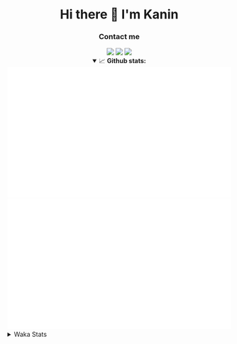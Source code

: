 <div align="center">
 <h1>Hi there 👋 I'm Kanin</h1>
 <h3>Contact me</h3>
 <a href="mailto:im@kanin.dev"><img src="https://img.shields.io/badge/gmail-%23D14836.svg?&style=for-the-badge&logo=gmail&logoColor=white"/></a>
 <a href="https://twitter.com/KaninTwt"><img src="https://img.shields.io/badge/twitter-%231DA1F2.svg?&style=for-the-badge&logo=twitter&logoColor=white"/></a>
 <a href="https://www.linkedin.com/in/KaninDev"><img src="https://img.shields.io/badge/linkedin-%230077B5.svg?&style=for-the-badge&logo=linkedin&logoColor=white"/></a>
<details open>
  <summary>📈 <b>Github stats:</b></summary>
  <img src="https://github.com/Kanin/Kanin/blob/master/scripts/GitHubStats/generated/overview.svg"/>
  <img src="https://github.com/Kanin/Kanin/blob/master/scripts/GitHubStats/generated/languages.svg"/>
</details>
</div>

<details>
 <summary>Waka Stats</summary>

<!--START_SECTION:waka-->
![Code Time](http://img.shields.io/badge/Code%20Time-3%2C012%20hrs%2015%20mins-blue)

![Profile Views](http://img.shields.io/badge/Profile%20Views-0-blue)

![Lines of code](https://img.shields.io/badge/From%20Hello%20World%20I%27ve%20Written-821.8%20thousand%20lines%20of%20code-blue)

**🐱 My GitHub Data** 

> 📦 184.2 kB Used in GitHub's Storage 
 > 
> 🏆 335 Contributions in the Year 2025
 > 
> 💼 Opted to Hire
 > 
> 📜 29 Public Repositories 
 > 
> 🔑 21 Private Repositories 
 > 
**I'm an Early 🐤** 

```text
🌞 Morning                2867 commits        ███████░░░░░░░░░░░░░░░░░░   28.65 % 
🌆 Daytime                2865 commits        ███████░░░░░░░░░░░░░░░░░░   28.63 % 
🌃 Evening                2929 commits        ███████░░░░░░░░░░░░░░░░░░   29.27 % 
🌙 Night                  1346 commits        ███░░░░░░░░░░░░░░░░░░░░░░   13.45 % 
```
📅 **I'm Most Productive on Monday** 

```text
Monday                   2028 commits        █████░░░░░░░░░░░░░░░░░░░░   20.27 % 
Tuesday                  1423 commits        ████░░░░░░░░░░░░░░░░░░░░░   14.22 % 
Wednesday                1002 commits        ███░░░░░░░░░░░░░░░░░░░░░░   10.01 % 
Thursday                 1564 commits        ████░░░░░░░░░░░░░░░░░░░░░   15.63 % 
Friday                   1627 commits        ████░░░░░░░░░░░░░░░░░░░░░   16.26 % 
Saturday                 904 commits         ██░░░░░░░░░░░░░░░░░░░░░░░   09.03 % 
Sunday                   1459 commits        ████░░░░░░░░░░░░░░░░░░░░░   14.58 % 
```


📊 **This Week I Spent My Time On** 

```text
🕑︎ Time Zone: America/New_York

💬 Programming Languages: 
Python                   34 hrs 51 mins      ███████████████████████░░   90.82 % 
JavaScript               2 hrs 27 mins       ██░░░░░░░░░░░░░░░░░░░░░░░   06.41 % 
Markdown                 36 mins             ░░░░░░░░░░░░░░░░░░░░░░░░░   01.57 % 
HTML                     25 mins             ░░░░░░░░░░░░░░░░░░░░░░░░░   01.10 % 
CSS                      1 min               ░░░░░░░░░░░░░░░░░░░░░░░░░   00.08 % 

🔥 Editors: 
VS Code                  38 hrs 22 mins      █████████████████████████   100.00 % 

🐱‍💻 Projects: 
Bot                      21 hrs 32 mins      ██████████████░░░░░░░░░░░   56.13 % 
Marshall                 13 hrs 56 mins      █████████░░░░░░░░░░░░░░░░   36.32 % 
emojicdn                 1 hr 44 mins        █░░░░░░░░░░░░░░░░░░░░░░░░   04.56 % 
website-new              1 hr 8 mins         █░░░░░░░░░░░░░░░░░░░░░░░░   03.00 % 

💻 Operating System: 
Windows                  38 hrs 22 mins      █████████████████████████   100.00 % 
```

**I Mostly Code in Python** 

```text
Python                   33 repos            ████████████████░░░░░░░░░   63.46 % 
TypeScript               7 repos             ███░░░░░░░░░░░░░░░░░░░░░░   13.46 % 
Java                     5 repos             ██░░░░░░░░░░░░░░░░░░░░░░░   09.62 % 
HTML                     3 repos             █░░░░░░░░░░░░░░░░░░░░░░░░   05.77 % 
Kotlin                   1 repo              ░░░░░░░░░░░░░░░░░░░░░░░░░   01.92 % 
```



**Timeline**

![Lines of Code chart](https://raw.githubusercontent.com/Kanin/Kanin/master/assets/bar_graph.png)


 Last Updated on 30/09/2025 12:11:58 UTC
<!--END_SECTION:waka-->
</details>
